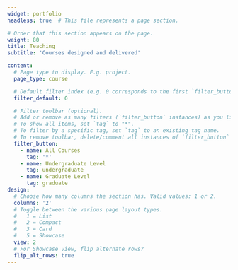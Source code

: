 ```yaml
---
widget: portfolio
headless: true  # This file represents a page section.

# Order that this section appears on the page.
weight: 80
title: Teaching
subtitle: 'Courses designed and delivered'

content:
  # Page type to display. E.g. project.
  page_type: course

  # Default filter index (e.g. 0 corresponds to the first `filter_button` instance below)
  filter_default: 0

  # Filter toolbar (optional).
  # Add or remove as many filters (`filter_button` instances) as you like.
  # To show all items, set `tag` to "*".
  # To filter by a specific tag, set `tag` to an existing tag name.
  # To remove toolbar, delete/comment all instances of `filter_button` below.
  filter_button:
    - name: All Courses
      tag: '*'
    - name: Undergraduate Level
      tag: undergraduate
    - name: Graduate Level
      tag: graduate
design:
  # Choose how many columns the section has. Valid values: 1 or 2.
  columns: '2'
  # Toggle between the various page layout types.
  #   1 = List
  #   2 = Compact
  #   3 = Card
  #   5 = Showcase
  view: 2
  # For Showcase view, flip alternate rows?
  flip_alt_rows: true
---
```

